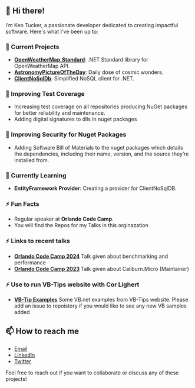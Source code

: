 ## 👋 Hi there!

I’m Ken Tucker, a passionate developer dedicated to creating impactful software. Here's what I've been up to:

### 🔭 Current Projects
- **[OpenWeatherMap.Standard](https://github.com/ken-tucker/OpenWeatherMap.Standard)**: .NET Standard library for OpenWeatherMap API.
- **[AstronomyPictureOfTheDay](https://github.com/ken-tucker/AstronomyPictureOfTheDay)**: Daily dose of cosmic wonders.
- **[ClientNoSqlDb](https://github.com/ken-tucker/ClientNoSqlDb)**: Simplified NoSQL client for .NET.

### 🚀 Improving Test Coverage
- Increasing test coverage on all repositories producing NuGet packages for better reliability and maintenance.
- Adding digital signatures to dlls in nuget packages

### 🚀 Improving Security for Nuget Packages
- Adding Software Bill of Materials to the nuget packages which details the dependencies, including their name, version, and the source they’re installed from. 

### 🌱 Currently Learning
- **EntityFramework Provider**: Creating a provider for ClientNoSqlDB.

### ⚡ Fun Facts
- Regular speaker at **Orlando Code Camp**.
- You will find the Repos for my Talks in this orginazation

### ⚡ Links to recent talks
- **[Orlando Code Camp 2024](https://github.com/Ken-Tucker/OrlandoCodeCamp2024)** Talk given about benchmarking and performance
- **[Orlando Code Camp 2023](https://github.com/Ken-Tucker/OrlandoCodeCamp2024)** Talk given about Caliburn.Micro (Maintainer)

### ⚡ Use to run VB-Tips website with Cor Lighert 
- **[VB-Tip Examples](vb2ae/vb-tips )**  Some VB.net examples from VB-Tips website.  Please add an issue to repoistory if you would like to see any new VB samples added

## 📫 How to reach me 
- [Email](mailto:vb2ae@live.com)
- [LinkedIn](https://linkedin.com/in/ken-tucker-51786a4)
- [Twitter](https://twitter.com/vb2ae)
  
Feel free to reach out if you want to collaborate or discuss any of these projects!

